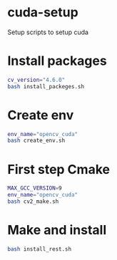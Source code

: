 # cuda-setup
 Setup scripts to setup cuda

# Install packages
```bash
cv_version="4.6.0"
bash install_packeges.sh
```
# Create env
```bash
env_name="opencv_cuda"
bash create_env.sh
```

# First step Cmake
```bash
MAX_GCC_VERSION=9
env_name="opencv_cuda"
bash cv2_make.sh
```

# Make and install
```bash
bash install_rest.sh
```
